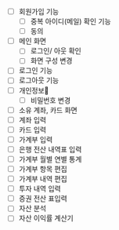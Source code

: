 - [ ] 회원가입 기능
	- [ ] 중복 아이디(메일) 확인 기능
	- [ ] 동의
- [ ] 메인 화면
	- [ ] 로그인/ 아웃 확인
	- [ ] 화면 구성 변경
- [ ] 로그인 기능
- [ ] 로그아웃 기능
- [ ] 개인정보🔼 
	- [ ] 비밀번호 변경
- [ ] 소유 계좌, 카드 화면
- [ ] 계좌 입력
- [ ] 카드 입력
- [ ] 가계부 입력
- [ ] 은행 전산 내역표 입력
- [ ] 가계부 월별 연별 통계
- [ ] 가계부 항목 편집
- [ ] 가계부 내역 편집
- [ ] 투자 내역 입력
- [ ] 증권 전산 표입력
- [ ] 자산 분석
- [ ] 자산 이익률 계산기

